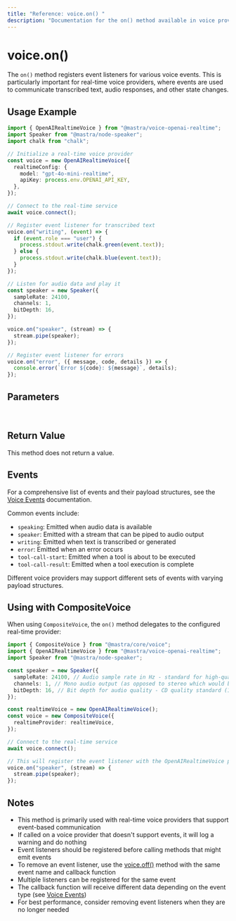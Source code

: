 ```yaml
---
title: "Reference: voice.on() "
description: "Documentation for the on() method available in voice providers, which registers event listeners for voice events."
---
```


# voice.on()

The `on()` method registers event listeners for various voice events. This is particularly important for real-time voice providers, where events are used to communicate transcribed text, audio responses, and other state changes.

## Usage Example

```typescript
import { OpenAIRealtimeVoice } from "@mastra/voice-openai-realtime";
import Speaker from "@mastra/node-speaker";
import chalk from "chalk";

// Initialize a real-time voice provider
const voice = new OpenAIRealtimeVoice({
  realtimeConfig: {
    model: "gpt-4o-mini-realtime",
    apiKey: process.env.OPENAI_API_KEY,
  },
});

// Connect to the real-time service
await voice.connect();

// Register event listener for transcribed text
voice.on("writing", (event) => {
  if (event.role === "user") {
    process.stdout.write(chalk.green(event.text));
  } else {
    process.stdout.write(chalk.blue(event.text));
  }
});

// Listen for audio data and play it
const speaker = new Speaker({
  sampleRate: 24100,
  channels: 1,
  bitDepth: 16,
});

voice.on("speaker", (stream) => {
  stream.pipe(speaker);
});

// Register event listener for errors
voice.on("error", ({ message, code, details }) => {
  console.error(`Error ${code}: ${message}`, details);
});
```

## Parameters

<br />
<PropertiesTable
  content={[
    {
      name: "event",
      type: "string",
      description:
        "Name of the event to listen for. See the [Voice Events](./voice.events) documentation for a list of available events.",
      isOptional: false,
    },
    {
      name: "callback",
      type: "function",
      description:
        "Callback function that will be called when the event occurs. The callback signature depends on the specific event.",
      isOptional: false,
    },
  ]}
/>

## Return Value

This method does not return a value.

## Events

For a comprehensive list of events and their payload structures, see the [Voice Events](./voice.events) documentation.

Common events include:

- `speaking`: Emitted when audio data is available
- `speaker`: Emitted with a stream that can be piped to audio output
- `writing`: Emitted when text is transcribed or generated
- `error`: Emitted when an error occurs
- `tool-call-start`: Emitted when a tool is about to be executed
- `tool-call-result`: Emitted when a tool execution is complete

Different voice providers may support different sets of events with varying payload structures.

## Using with CompositeVoice

When using `CompositeVoice`, the `on()` method delegates to the configured real-time provider:

```typescript
import { CompositeVoice } from "@mastra/core/voice";
import { OpenAIRealtimeVoice } from "@mastra/voice-openai-realtime";
import Speaker from "@mastra/node-speaker";

const speaker = new Speaker({
  sampleRate: 24100, // Audio sample rate in Hz - standard for high-quality audio on MacBook Pro
  channels: 1, // Mono audio output (as opposed to stereo which would be 2)
  bitDepth: 16, // Bit depth for audio quality - CD quality standard (16-bit resolution)
});

const realtimeVoice = new OpenAIRealtimeVoice();
const voice = new CompositeVoice({
  realtimeProvider: realtimeVoice,
});

// Connect to the real-time service
await voice.connect();

// This will register the event listener with the OpenAIRealtimeVoice provider
voice.on("speaker", (stream) => {
  stream.pipe(speaker);
});
```

## Notes

- This method is primarily used with real-time voice providers that support event-based communication
- If called on a voice provider that doesn't support events, it will log a warning and do nothing
- Event listeners should be registered before calling methods that might emit events
- To remove an event listener, use the [voice.off()](./voice.off) method with the same event name and callback function
- Multiple listeners can be registered for the same event
- The callback function will receive different data depending on the event type (see [Voice Events](./voice.events))
- For best performance, consider removing event listeners when they are no longer needed
